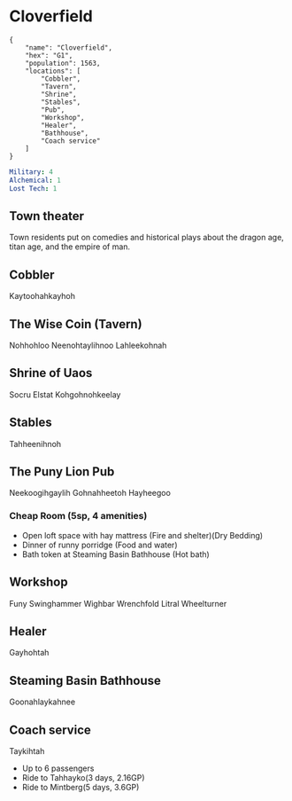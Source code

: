 # Cloverfield

```
{
    "name": "Cloverfield",
    "hex": "G1",
    "population": 1563,
    "locations": [
        "Cobbler",
        "Tavern",
        "Shrine",
        "Stables",
        "Pub",
        "Workshop",
        "Healer",
        "Bathhouse",
        "Coach service"
    ]
}
```

```yml
Military: 4
Alchemical: 1
Lost Tech: 1
```
## Town theater
Town residents put on comedies and historical plays about the  dragon age, titan age, and the empire of man.

## Cobbler
Kaytoohahkayhoh

## The Wise Coin (Tavern)
Nohhohloo
Neenohtaylihnoo
Lahleekohnah

## Shrine of Uaos
Socru Elstat
Kohgohnohkeelay

## Stables
Tahheenihnoh

## The Puny Lion Pub
Neekoogihgaylih
Gohnahheetoh
Hayheegoo

### Cheap Room (5sp, 4 amenities)
- Open loft space with hay mattress (Fire and shelter)(Dry Bedding)
- Dinner of runny porridge (Food and water)
- Bath token at Steaming Basin Bathhouse (Hot bath)

## Workshop
Funy Swinghammer
Wighbar Wrenchfold
Litral Wheelturner

## Healer
Gayhohtah

## Steaming Basin Bathhouse
Goonahlaykahnee

## Coach service
Taykihtah
- Up to 6 passengers
- Ride to Tahhayko(3 days, 2.16GP)
- Ride to Mintberg(5 days, 3.6GP)